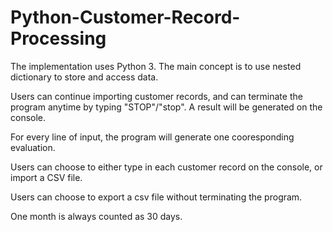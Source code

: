 # Python-Customer-Record-Processing
The implementation uses Python 3. The main concept is to use nested dictionary to store and access data.

Users can continue importing customer records, and can terminate the program anytime by typing "STOP"/"stop". A result will be generated on the console.

For every line of input, the program will generate one cooresponding evaluation.

Users can choose to either type in each customer record on the console, or import a CSV file.

Users can choose to export a csv file without terminating the program.

One month is always counted as 30 days.
